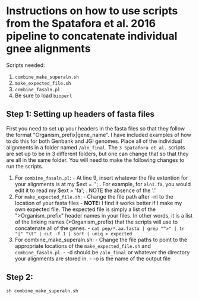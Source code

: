 # Instructions on how to use scripts from the Spatafora et al. 2016 pipeline to concatenate individual gnee alignments
Scripts needed:
1. `combine_make_superaln.sh`
2. `make_expected_file.sh`
3. `combine_fasaln.pl`
4. Be sure to load `bioperl`

## Step 1: Setting up headers of fasta files

First you need to set up your headers in the fasta files so that they follow the format "Organism_prefix|gene_name". I have included examples of how to do this for both Genbank and JGI genomes. Place all of the individual alignments in a folder named `/aln_final`. The `3 Spatafora et al.` scripts are set up to be in 3 different folders, but one can change that so that they are all in the same folder. You will need to make the following changes to run the scripts.

  1. For `combine_fasaln.pl`:
    - At line 9, insert whatever the file extention for your alignments is at my $ext = ''; . For example, for `aln1.fa`, you would edit it to read my $ext = 'fa'; . NOTE the absence of the '.'
  2. For `make_expected_file.sh`:
    - Change the file path after -nl to the location of your fasta files
    - **NOTE:** I find it works better if I make my own expected file. The expected file is simply a list of the ">Organism_prefix" header names in your files. In other words, it is a list of the linking names (>Organism_prefix) that the scripts will use to concatenate all of the genes.
    - `cat pep/*.aa.fasta | grep "^>" | tr "|" "\t" | cut -f 1 | sort | uniq > expected`
  3. For combine_make_superaln.sh:
    - Change the file paths to point to the appropriate locations of the `make_expected_file.sh` and `combine_fasaln.pl`.
    - -d should be `/aln_final` or whatever the directory your alignments are stored in.
    - -o is the name of the output file

## Step 2: 
`sh combine_make_superaln.sh`



